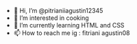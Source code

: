 - 👋 Hi, I’m @pitrianiiagustin12345
- 👀 I’m interested in cooking
- 🌱 I’m currently learning HTML and CSS
- 📫 How to reach me ig : fitriani agustin08

<!---
pitrianiiagustin12345/pitrianiiagustin12345 is a ✨ special ✨ repository because its `README.md` (this file) appears on your GitHub profile.
You can click the Preview link to take a look at your changes.
--->
